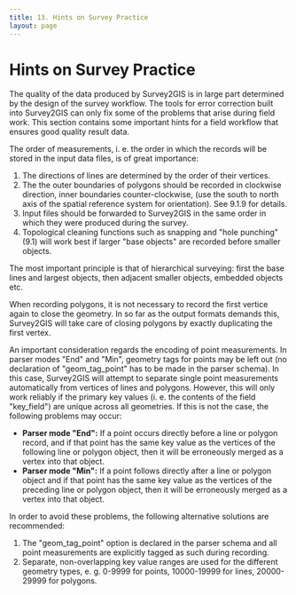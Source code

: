 ```yaml
---
title: 13. Hints on Survey Practice
layout: page
---
```


# Hints on Survey Practice

The quality of the data produced by Survey2GIS is in large part determined by the design of the survey workflow. The tools for error correction built into Survey2GIS can only fix some of the problems that arise during field work. This section contains some important hints for a field workflow that ensures good quality result data.

The order of measurements, i. e. the order in which the records will be stored in the input data files, is of great importance:

1. The directions of lines are determined by the order of their vertices.
2. The the outer boundaries of polygons should be recorded in clockwise direction, inner boundaries counter-clockwise, (use the south to north axis of the spatial reference system for orientation). See 9.1.9 for details.
3. Input files should be forwarded to Survey2GIS in the same order in which they were produced during the survey.
4. Topological cleaning functions such as snapping and "hole punching" (9.1) will work best if larger "base objects" are recorded before smaller objects.

The most important principle is that of hierarchical surveying: first the base lines and largest objects, then adjacent smaller objects, embedded objects etc.

When recording polygons, it is not necessary to record the first vertice again to close the geometry. In so far as the output formats demands this, Survey2GIS will take care of closing polygons by exactly duplicating the first vertex.

An important consideration regards the encoding of point measurements. In parser modes "End" and "Min", geometry tags for points may be left out (no declaration of "geom_tag_point" has to be made in the parser schema). In this case, Survey2GIS will attempt to separate single point measurements automatically from vertices of lines and polygons. However, this will only work reliably if the primary key values (i. e. the contents of the field "key_field") are unique across all geometries. If this is not the case, the following problems may occur:

- **Parser mode "End":** If a point occurs directly before a line or polygon record, and if that point has the same key value as the vertices of the following line or polygon object, then it will be erroneously merged as a vertex into that object.
- **Parser mode "Min":** If a point follows directly after a line or polygon object and if that point has the same key value as the vertices of the preceding line or polygon object, then it will be erroneously merged as a vertex into that object.

In order to avoid these problems, the following alternative solutions are recommended:

1. The "geom_tag_point" option is declared in the parser schema and all point measurements are explicitly tagged as such during recording.
2. Separate, non-overlapping key value ranges are used for the different geometry types, e. g. 0-9999 for points, 10000-19999 for lines, 20000-29999 for polygons.